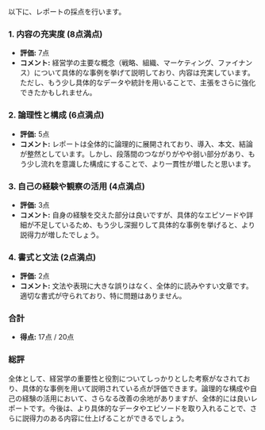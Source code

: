 以下に、レポートの採点を行います。

### 1. 内容の充実度 (8点満点)
- **評価:** 7点
- **コメント:** 経営学の主要な概念（戦略、組織、マーケティング、ファイナンス）について具体的な事例を挙げて説明しており、内容は充実しています。ただし、もう少し具体的なデータや統計を用いることで、主張をさらに強化できたかもしれません。

### 2. 論理性と構成 (6点満点)
- **評価:** 5点
- **コメント:** レポートは全体的に論理的に展開されており、導入、本文、結論が整然としています。しかし、段落間のつながりがやや弱い部分があり、もう少し流れを意識した構成にすることで、より一貫性が増したと思います。

### 3. 自己の経験や観察の活用 (4点満点)
- **評価:** 3点
- **コメント:** 自身の経験を交えた部分は良いですが、具体的なエピソードや詳細が不足しているため、もう少し深掘りして具体的な事例を挙げると、より説得力が増したでしょう。

### 4. 書式と文法 (2点満点)
- **評価:** 2点
- **コメント:** 文法や表現に大きな誤りはなく、全体的に読みやすい文章です。適切な書式が守られており、特に問題はありません。

### 合計
- **得点:** 17点 / 20点

### 総評
全体として、経営学の重要性と役割についてしっかりとした考察がなされており、具体的な事例を用いて説明されている点が評価できます。論理的な構成や自己の経験の活用において、さらなる改善の余地がありますが、全体的には良いレポートです。今後は、より具体的なデータやエピソードを取り入れることで、さらに説得力のある内容に仕上げることができるでしょう。